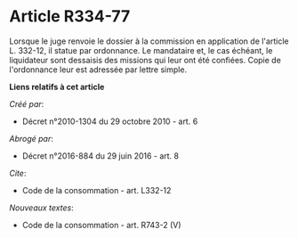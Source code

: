 # Article R334-77

Lorsque le juge renvoie le dossier à la commission en application de l'article L. 332-12, il statue par ordonnance. Le
mandataire et, le cas échéant, le liquidateur sont dessaisis des missions qui leur ont été confiées. Copie de l'ordonnance
leur est adressée par lettre simple.

**Liens relatifs à cet article**

_Créé par_:

  - Décret n°2010-1304 du 29 octobre 2010 - art. 6

_Abrogé par_:

  - Décret n°2016-884 du 29 juin 2016 - art. 8

_Cite_:

  - Code de la consommation - art. L332-12

_Nouveaux textes_:

  - Code de la consommation - art. R743-2 (V)

